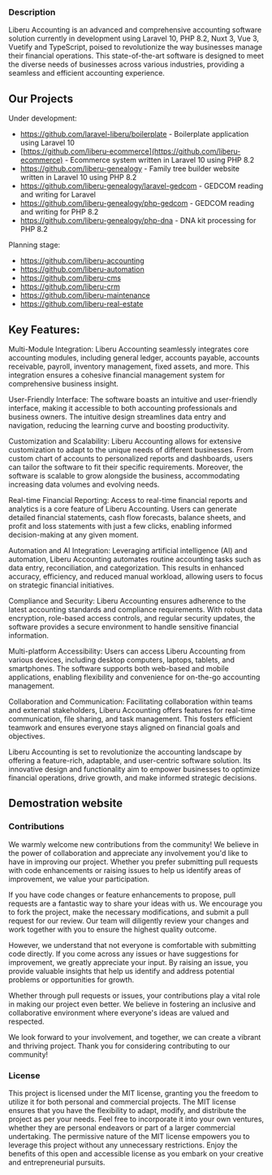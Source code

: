 ### Description
Liberu Accounting is an advanced and comprehensive accounting software solution currently in development using Laravel 10, PHP 8.2, Nuxt 3, Vue 3, Vuetify and TypeScript, poised to revolutionize the way businesses manage their financial operations. This state-of-the-art software is designed to meet the diverse needs of businesses across various industries, providing a seamless and efficient accounting experience.

## Our Projects

Under development:

* https://github.com/laravel-liberu/boilerplate - Boilerplate application using Laravel 10
* [https://github.com/liberu-ecommerce](https://github.com/liberu-ecommerce) - Ecommerce system written in Laravel 10 using PHP 8.2
* https://github.com/liberu-genealogy - Family tree builder website written in Laravel 10 using PHP 8.2
* https://github.com/liberu-genealogy/laravel-gedcom - GEDCOM reading and writing for Laravel
* https://github.com/liberu-genealogy/php-gedcom - GEDCOM reading and writing for PHP 8.2
* https://github.com/liberu-genealogy/php-dna - DNA kit processing for PHP 8.2

Planning stage:

* https://github.com/liberu-accounting
* https://github.com/liberu-automation
* https://github.com/liberu-cms
* https://github.com/liberu-crm
* https://github.com/liberu-maintenance
* https://github.com/liberu-real-estate

## Key Features:

Multi-Module Integration:
Liberu Accounting seamlessly integrates core accounting modules, including general ledger, accounts payable, accounts receivable, payroll, inventory management, fixed assets, and more. This integration ensures a cohesive financial management system for comprehensive business insight.

User-Friendly Interface:
The software boasts an intuitive and user-friendly interface, making it accessible to both accounting professionals and business owners. The intuitive design streamlines data entry and navigation, reducing the learning curve and boosting productivity.

Customization and Scalability:
Liberu Accounting allows for extensive customization to adapt to the unique needs of different businesses. From custom chart of accounts to personalized reports and dashboards, users can tailor the software to fit their specific requirements. Moreover, the software is scalable to grow alongside the business, accommodating increasing data volumes and evolving needs.

Real-time Financial Reporting:
Access to real-time financial reports and analytics is a core feature of Liberu Accounting. Users can generate detailed financial statements, cash flow forecasts, balance sheets, and profit and loss statements with just a few clicks, enabling informed decision-making at any given moment.

Automation and AI Integration:
Leveraging artificial intelligence (AI) and automation, Liberu Accounting automates routine accounting tasks such as data entry, reconciliation, and categorization. This results in enhanced accuracy, efficiency, and reduced manual workload, allowing users to focus on strategic financial initiatives.

Compliance and Security:
Liberu Accounting ensures adherence to the latest accounting standards and compliance requirements. With robust data encryption, role-based access controls, and regular security updates, the software provides a secure environment to handle sensitive financial information.

Multi-platform Accessibility:
Users can access Liberu Accounting from various devices, including desktop computers, laptops, tablets, and smartphones. The software supports both web-based and mobile applications, enabling flexibility and convenience for on-the-go accounting management.

Collaboration and Communication:
Facilitating collaboration within teams and external stakeholders, Liberu Accounting offers features for real-time communication, file sharing, and task management. This fosters efficient teamwork and ensures everyone stays aligned on financial goals and objectives.

Liberu Accounting is set to revolutionize the accounting landscape by offering a feature-rich, adaptable, and user-centric software solution. Its innovative design and functionality aim to empower businesses to optimize financial operations, drive growth, and make informed strategic decisions.

<!--/h-->

## Demostration website
<!--/h-->

### Contributions

We warmly welcome new contributions from the community! We believe in the power of collaboration and appreciate any involvement you'd like to have in improving our project. Whether you prefer submitting pull requests with code enhancements or raising issues to help us identify areas of improvement, we value your participation.

If you have code changes or feature enhancements to propose, pull requests are a fantastic way to share your ideas with us. We encourage you to fork the project, make the necessary modifications, and submit a pull request for our review. Our team will diligently review your changes and work together with you to ensure the highest quality outcome.

However, we understand that not everyone is comfortable with submitting code directly. If you come across any issues or have suggestions for improvement, we greatly appreciate your input. By raising an issue, you provide valuable insights that help us identify and address potential problems or opportunities for growth.

Whether through pull requests or issues, your contributions play a vital role in making our project even better. We believe in fostering an inclusive and collaborative environment where everyone's ideas are valued and respected.

We look forward to your involvement, and together, we can create a vibrant and thriving project. Thank you for considering contributing to our community!
<!--/h-->

### License

This project is licensed under the MIT license, granting you the freedom to utilize it for both personal and commercial projects. The MIT license ensures that you have the flexibility to adapt, modify, and distribute the project as per your needs. Feel free to incorporate it into your own ventures, whether they are personal endeavors or part of a larger commercial undertaking. The permissive nature of the MIT license empowers you to leverage this project without any unnecessary restrictions. Enjoy the benefits of this open and accessible license as you embark on your creative and entrepreneurial pursuits.
<!--/h-->

